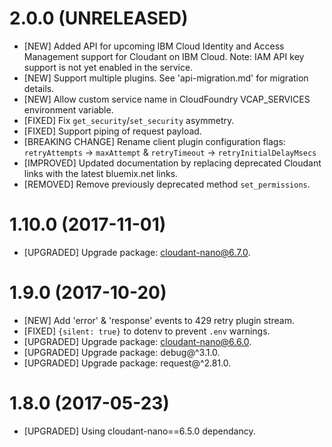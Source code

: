 # 2.0.0 (UNRELEASED)
- [NEW] Added API for upcoming IBM Cloud Identity and Access Management support
  for Cloudant on IBM Cloud. Note: IAM API key support is not yet enabled in the
  service.
- [NEW] Support multiple plugins. See 'api-migration.md' for migration details.
- [NEW] Allow custom service name in CloudFoundry VCAP_SERVICES environment
  variable.
- [FIXED] Fix `get_security`/`set_security` asymmetry.
- [FIXED] Support piping of request payload.
- [BREAKING CHANGE] Rename client plugin configuration flags:
  `retryAttempts` -> `maxAttempt` & `retryTimeout` -> `retryInitialDelayMsecs`
- [IMPROVED] Updated documentation by replacing deprecated Cloudant links with
  the latest bluemix.net links.
- [REMOVED] Remove previously deprecated method `set_permissions`.

# 1.10.0 (2017-11-01)
- [UPGRADED] Upgrade package: cloudant-nano@6.7.0.

# 1.9.0 (2017-10-20)
- [NEW] Add 'error' & 'response' events to 429 retry plugin stream.
- [FIXED] `{silent: true}` to dotenv to prevent `.env` warnings.
- [UPGRADED] Upgrade package: cloudant-nano@6.6.0.
- [UPGRADED] Upgrade package: debug@^3.1.0.
- [UPGRADED] Upgrade package: request@^2.81.0.

# 1.8.0 (2017-05-23)
- [UPGRADED] Using cloudant-nano==6.5.0 dependancy.
